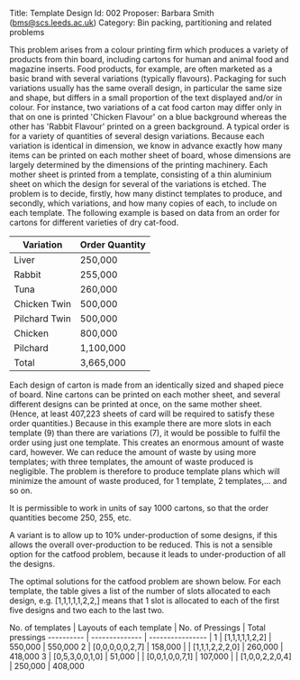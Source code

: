 Title:    Template Design
Id:       002
Proposer: Barbara Smith (bms@scs.leeds.ac.uk)
Category: Bin packing, partitioning and related problems


This problem arises from a colour printing firm which produces a variety of products from thin board, including cartons for human and animal food and magazine inserts. Food products, for example, are often marketed as a basic brand with several variations (typically flavours). Packaging for such variations usually has the same overall design, in particular the same size and shape, but differs in a small proportion of the text displayed and/or in colour. For instance, two variations of a cat food carton may differ only in that on one is printed 'Chicken Flavour' on a blue background whereas the other has 'Rabbit Flavour' printed on a green background. A typical order is for a variety of quantities of several design variations. Because each variation is identical in dimension, we know in advance exactly how many items can be printed on each mother sheet of board, whose dimensions are largely determined by the dimensions of the printing machinery. Each mother sheet is printed from a template, consisting of a thin aluminium sheet on which the design for several of the variations is etched. The problem is to decide, firstly, how many distinct templates to produce, and secondly, which variations, and how many copies of each, to include on each template.
The following example is based on data from an order for cartons for different varieties of dry cat-food.

Variation 	|	 Order Quantity
-------  	|   --------------
Liver	 	|	 250,000
Rabbit	 	|	 255,000
Tuna	 	|	 260,000
Chicken Twin|	 500,000
Pilchard Twin|	 500,000
Chicken		|	 800,000
Pilchard	|  1,100,000
Total	    |  3,665,000


Each design of carton is made from an identically sized and shaped piece of board. Nine cartons can be printed on each mother sheet, and several different designs can be printed at once, on the same mother sheet. (Hence, at least 407,223 sheets of card will be required to satisfy these order quantities.)
Because in this example there are more slots in each template (9) than there are variations (7), it would be possible to fulfil the order using just one template. This creates an enormous amount of waste card, however. We can reduce the amount of waste by using more templates; with three templates, the amount of waste produced is negligible. The problem is therefore to produce template plans which will minimize the amount of waste produced, for 1 template, 2 templates,... and so on.

It is permissible to work in units of say 1000 cartons, so that the order quantities become 250, 255, etc.

A variant is to allow up to 10% under-production of some designs, if this allows the overall over-production to be reduced. This is not a sensible option for the catfood problem, because it leads to under-production of all the designs.

The optimal solutions for the catfood problem are shown below. For each template, the table gives a list of the number of slots allocated to each design, e.g. [1,1,1,1,1,2,2,] means that 1 slot is allocated to each of the first five designs and two each to the last two.

No. of	templates   | Layouts	of each template	    | No. of Pressings	| Total pressings
---------- | -------------- | ----------------  |
1		   | [1,1,1,1,1,2,2]	| 550,000	| 550,000
2		   | [0,0,0,0,0,2,7]	| 158,000	|
    	   | [1,1,1,2,2,2,0]	| 260,000	| 418,000
3		   | [0,5,3,0,0,1,0]	| 51,000	|
    	   | [0,0,1,0,0,7,1]	| 107,000	|
    	   | [1,0,0,2,2,0,4]	| 250,000	| 408,000